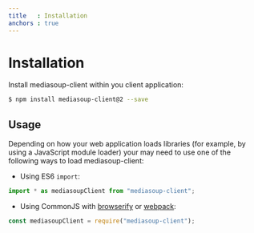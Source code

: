 ```yaml
---
title   : Installation
anchors : true
---
```



# Installation

Install mediasoup-client within you client application:

```bash
$ npm install mediasoup-client@2 --save
```


## Usage

Depending on how your web application loads libraries (for example, by using a JavaScript module loader) your may need to use one of the following ways to load mediasoup-client:

* Using ES6 `import`:

```javascript
import * as mediasoupClient from "mediasoup-client";
```

* Using CommonJS with [browserify](http://browserify.org) or [webpack](https://webpack.github.io): 

```javascript
const mediasoupClient = require("mediasoup-client");
```
